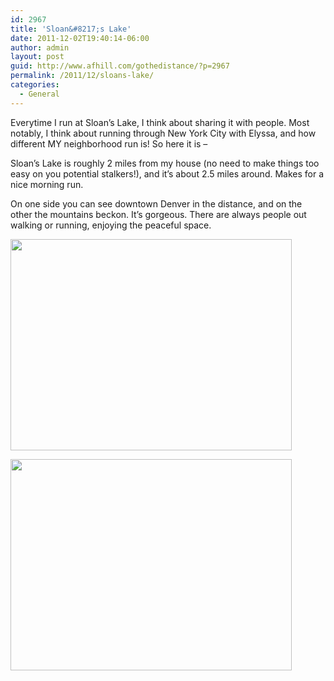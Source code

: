```yaml
---
id: 2967
title: 'Sloan&#8217;s Lake'
date: 2011-12-02T19:40:14-06:00
author: admin
layout: post
guid: http://www.afhill.com/gothedistance/?p=2967
permalink: /2011/12/sloans-lake/
categories:
  - General
---
```

Everytime I run at Sloan&#8217;s Lake, I think about sharing it with people. Most notably, I think about running through New York City with Elyssa, and how different MY neighborhood run is! So here it is &#8211; 

Sloan&#8217;s Lake is roughly 2 miles from my house (no need to make things too easy on you potential stalkers!), and it&#8217;s about 2.5 miles around. Makes for a nice morning run. 

On one side you can see downtown Denver in the distance, and on the other the mountains beckon. It&#8217;s gorgeous. There are always people out walking or running, enjoying the peaceful space.

[<img src="http://www.afhill.com/gothedistance/wp-content/uploads/2011/11/lakecity1.png" alt="" title="lakecity" width="450" height="338" class="alignleft size-full wp-image-3021" />](http://www.afhill.com/gothedistance/wp-content/uploads/2011/11/lakecity1.png)

[<img src="http://www.afhill.com/gothedistance/wp-content/uploads/2011/11/lakemountains1.png" alt="" title="lakemountains" width="450" height="338" class="alignleft size-full wp-image-3023" />](http://www.afhill.com/gothedistance/wp-content/uploads/2011/11/lakemountains1.png)